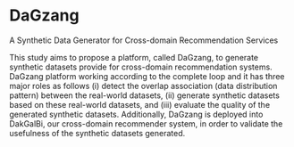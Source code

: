 # DaGzang
 A Synthetic Data Generator for Cross-domain Recommendation Services

 This study aims to propose a platform, called DaGzang, to generate synthetic datasets provide for cross-domain recommendation systems. DaGzang platform working according to the complete loop and it has three major roles as follows (i) detect the overlap association (data distribution pattern) between the real-world datasets, (ii) generate synthetic datasets based on these real-world datasets, and (iii) evaluate the quality of the generated synthetic datasets. Additionally, DaGzang is deployed into DakGalBi, our cross-domain recommender system, in order to validate the usefulness of the synthetic datasets generated.
